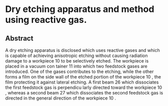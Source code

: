 # Dry etching apparatus and method using reactive gas.

## Abstract
A dry etching apparatus is disclosed which uses reactive gases and which is capable of achieving anisotropic etching without causing radiation damage to a workpiece 10 to be selectively etched. The workpiece is placed in a vacuum con tainer 11 into which two feedstock gases are introduced. One of the gases contributes to the etching, while the other forms a film on the side wall of the etched portion of the workpiece 10 , the film protecting it against lateral etching. A first beam 26 which dissociates the first feedstock gas is perpendicu larly directed toward the workpiece 10 , whereas a second beam 27 which dissociates the second feedstock gas is directed in the general direction of the workpiece 10 .